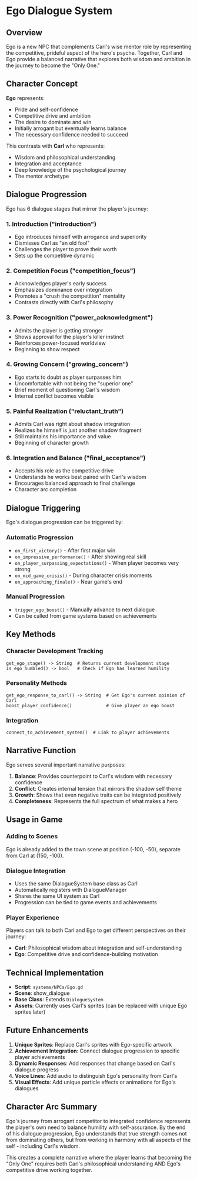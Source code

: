 # Ego Dialogue System

## Overview

Ego is a new NPC that complements Carl's wise mentor role by representing the competitive, prideful aspect of the hero's psyche. Together, Carl and Ego provide a balanced narrative that explores both wisdom and ambition in the journey to become the "Only One."

## Character Concept

**Ego** represents:
- Pride and self-confidence
- Competitive drive and ambition
- The desire to dominate and win
- Initially arrogant but eventually learns balance
- The necessary confidence needed to succeed

This contrasts with **Carl** who represents:
- Wisdom and philosophical understanding
- Integration and acceptance
- Deep knowledge of the psychological journey
- The mentor archetype

## Dialogue Progression

Ego has 6 dialogue stages that mirror the player's journey:

### 1. Introduction ("introduction")
- Ego introduces himself with arrogance and superiority
- Dismisses Carl as "an old fool"
- Challenges the player to prove their worth
- Sets up the competitive dynamic

### 2. Competition Focus ("competition_focus") 
- Acknowledges player's early success
- Emphasizes dominance over integration
- Promotes a "crush the competition" mentality
- Contrasts directly with Carl's philosophy

### 3. Power Recognition ("power_acknowledgment")
- Admits the player is getting stronger
- Shows approval for the player's killer instinct
- Reinforces power-focused worldview
- Beginning to show respect

### 4. Growing Concern ("growing_concern")
- Ego starts to doubt as player surpasses him
- Uncomfortable with not being the "superior one"
- Brief moment of questioning Carl's wisdom
- Internal conflict becomes visible

### 5. Painful Realization ("reluctant_truth")
- Admits Carl was right about shadow integration
- Realizes he himself is just another shadow fragment
- Still maintains his importance and value
- Beginning of character growth

### 6. Integration and Balance ("final_acceptance")
- Accepts his role as the competitive drive
- Understands he works best paired with Carl's wisdom
- Encourages balanced approach to final challenge
- Character arc completion

## Dialogue Triggering

Ego's dialogue progression can be triggered by:

### Automatic Progression
- `on_first_victory()` - After first major win
- `on_impressive_performance()` - After showing real skill  
- `on_player_surpassing_expectations()` - When player becomes very strong
- `on_mid_game_crisis()` - During character crisis moments
- `on_approaching_finale()` - Near game's end

### Manual Progression
- `trigger_ego_boost()` - Manually advance to next dialogue
- Can be called from game systems based on achievements

## Key Methods

### Character Development Tracking
```gdscript
get_ego_stage() -> String  # Returns current development stage
is_ego_humbled() -> bool   # Check if Ego has learned humility
```

### Personality Methods
```gdscript
get_ego_response_to_carl() -> String  # Get Ego's current opinion of Carl
boost_player_confidence()             # Give player an ego boost
```

### Integration
```gdscript
connect_to_achievement_system()  # Link to player achievements
```

## Narrative Function

Ego serves several important narrative purposes:

1. **Balance**: Provides counterpoint to Carl's wisdom with necessary confidence
2. **Conflict**: Creates internal tension that mirrors the shadow self theme
3. **Growth**: Shows that even negative traits can be integrated positively
4. **Completeness**: Represents the full spectrum of what makes a hero

## Usage in Game

### Adding to Scenes
Ego is already added to the town scene at position (-100, -50), separate from Carl at (150, -100).

### Dialogue Integration
- Uses the same DialogueSystem base class as Carl
- Automatically registers with DialogueManager
- Shares the same UI system as Carl
- Progression can be tied to game events and achievements

### Player Experience
Players can talk to both Carl and Ego to get different perspectives on their journey:
- **Carl**: Philosophical wisdom about integration and self-understanding
- **Ego**: Competitive drive and confidence-building motivation

## Technical Implementation

- **Script**: `systems/NPCs/Ego.gd`
- **Scene**: show_dialogue
- **Base Class**: Extends `DialogueSystem`
- **Assets**: Currently uses Carl's sprites (can be replaced with unique Ego sprites later)

## Future Enhancements

1. **Unique Sprites**: Replace Carl's sprites with Ego-specific artwork
2. **Achievement Integration**: Connect dialogue progression to specific player achievements
3. **Dynamic Responses**: Add responses that change based on Carl's dialogue progress
4. **Voice Lines**: Add audio to distinguish Ego's personality from Carl's
5. **Visual Effects**: Add unique particle effects or animations for Ego's dialogues

## Character Arc Summary

Ego's journey from arrogant competitor to integrated confidence represents the player's own need to balance humility with self-assurance. By the end of his dialogue progression, Ego understands that true strength comes not from dominating others, but from working in harmony with all aspects of the self - including Carl's wisdom.

This creates a complete narrative where the player learns that becoming the "Only One" requires both Carl's philosophical understanding AND Ego's competitive drive working together. 
